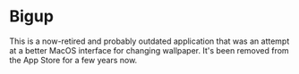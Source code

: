 Bigup
==============
This is a now-retired and probably outdated application that was an attempt at a better MacOS interface for changing wallpaper. It's been removed from the App Store for a few years now.


